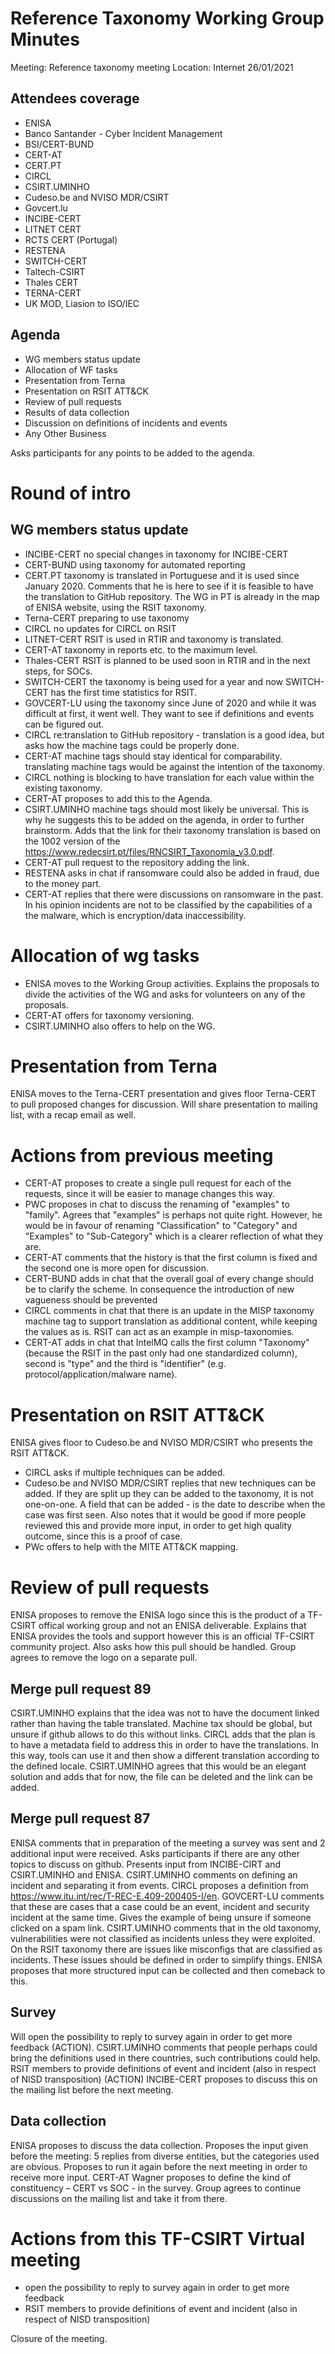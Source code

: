 # Reference Taxonomy Working Group Minutes

Meeting: Reference taxonomy meeting Location: Internet 26/01/2021

## Attendees coverage
- ENISA
- Banco Santander - Cyber Incident Management
- BSI/CERT-BUND
- CERT-AT
- CERT.PT
- CIRCL
- CSIRT.UMINHO
- Cudeso.be and NVISO MDR/CSIRT
- Govcert.lu
- INCIBE-CERT
- LITNET CERT
- RCTS CERT (Portugal)
- RESTENA
- SWITCH-CERT
- Taltech-CSIRT
- Thales CERT
- TERNA-CERT
- UK MOD, Liasion to ISO/IEC


## Agenda
- WG members status update
- Allocation of WF tasks
- Presentation from Terna
- Presentation on RSIT ATT&CK
- Review of pull requests
- Results of data collection
- Discussion on definitions of incidents and events
- Any Other Business

Asks participants for any points to be added to the agenda.

# Round of intro

## WG members status update
- INCIBE-CERT   no special changes in taxonomy for INCIBE-CERT
- CERT-BUND   using taxonomy for automated reporting
- CERT.PT  taxonomy is translated in Portuguese and it is used since January 2020. Comments that he is here to see if it is feasible to have the translation to GitHub repository. The WG in PT is already in the map of ENISA website, using the RSIT taxonomy.
- Terna-CERT preparing to use taxonomy
- CIRCL no updates for CIRCL on RSIT
- LITNET-CERT RSIT is used in RTIR and taxonomy is translated.
- CERT-AT  taxonomy in reports etc. to the maximum level.
- Thales-CERT   RSIT is planned to be used soon in RTIR and in the next steps, for SOCs.
- SWITCH-CERT  the taxonomy is being used for a year and now SWITCH-CERT has the first time statistics for RSIT.
- GOVCERT-LU using the taxonomy since June of 2020 and while it was difficult at first, it went well. They want to see if definitions and events can be figured out. 
- CIRCL re:translation to GitHub repository - translation is a good idea, but asks how the machine tags could be properly done.
- CERT-AT  machine tags should stay identical for comparability. translating machine tags would be against the intention of the taxonomy.
- CIRCL  nothing is blocking to have translation for each value within the existing taxonomy.
- CERT-AT  proposes to add this to the Agenda.
- CSIRT.UMINHO  machine tags should most likely be universal. This is why he suggests this to be added on the agenda, in order to further brainstorm. Adds that the link for their taxonomy translation is based on the 1002 version of the https://www.redecsirt.pt/files/RNCSIRT_Taxonomia_v3.0.pdf.
- CERT-AT   pull request to the repository adding the link.
- RESTENA asks in chat if ransomware could also be added in fraud, due to the money part.
- CERT-AT  replies that there were discussions on ransomware in the past. In his opinion incidents are not to be classified by the capabilities of a the malware, which is encryption/data inaccessibility.

# Allocation of wg tasks
- ENISA  moves to the Working Group activities. Explains the proposals to divide the activities of the WG and asks for volunteers on any of the proposals.
- CERT-AT offers for taxonomy versioning.
- CSIRT.UMINHO also offers to help on the WG.

# Presentation from Terna
ENISA  moves to the Terna-CERT presentation and gives floor
Terna-CERT to pull proposed changes for discussion.
Will share presentation to mailing list, with a recap email as well.

# Actions from previous meeting
- CERT-AT  proposes to create a single pull request for each of the requests, since it will be easier to manage changes this way.
- PWC proposes in chat to discuss the renaming of "examples" to "family". Agrees that "examples" is perhaps not quite right. However, he would be in favour of renaming "Classification" to "Category" and "Examples" to "Sub-Category" which is a clearer reflection of what they are.
- CERT-AT  comments that the history is that the first column is fixed and the second one is more open for discussion.
- CERT-BUND  adds in chat that the overall goal of every change should be to clarify the scheme. In consequence the introduction of new vagueness should be prevented
- CIRCL  comments in chat that there is an update in the MISP taxonomy machine tag to support translation as additional content, while keeping the values as is. RSIT can act as an example in misp-taxonomies.
- CERT-AT  adds in chat that IntelMQ calls the first column "Taxonomy" (because the RSIT in the past only had one standardized column), second is "type" and the third is "identifier" (e.g. protocol/application/malware name).

# Presentation on RSIT ATT&CK
ENISA  gives floor to Cudeso.be and NVISO MDR/CSIRT who presents the RSIT ATT&CK.
- CIRCL   asks if multiple techniques can be added.
- Cudeso.be and NVISO MDR/CSIRT replies that new techniques can be added. If they are split up they can be added to the taxonomy, it is not one-on-one. A field that can be added - is the date to describe when the case was first seen. Also notes that it would be good if more people reviewed this and provide more input, in order to get high quality outcome, since this is a proof of case.
- PWc offers to help with the MITE ATT&CK mapping.

# Review of pull requests
ENISA proposes to remove the ENISA logo since this is the product of a TF-CSIRT offical working group and not an ENISA deliverable.
Explains that ENISA provides the tools and support however this is an official TF-CSIRT community project. Also asks how this pull should be handled.
Group agrees to remove the logo on a separate pull.

## Merge pull request 89

CSIRT.UMINHO explains that the idea was not to have the document linked rather than having the table translated. Machine tax should be global, but unsure if github allows to do this without links.
CIRCL adds that the plan is to have a metadata field to address this in order to have the translations. In this way, tools can use it and then show a different translation according to the defined locale.
CSIRT.UMINHO agrees that this would be an elegant solution and adds that for now, the file can be deleted and the link can be added.

## Merge pull request 87
ENISA comments that in preparation of the meeting a survey was sent and 2 additional input were received. Asks participants if there are any other topics to discuss on github.  Presents input from INCIBE-CIRT and CSIRT.UMINHO and ENISA.
CSIRT.UMINHO comments on defining an incident and separating it from events.
CIRCL  proposes a definition from https://www.itu.int/rec/T-REC-E.409-200405-I/en.
GOVCERT-LU  comments that these are cases that a case could be an event, incident and security incident at the same time. Gives the example of being unsure if someone clicked on a spam link.
CSIRT.UMINHO comments that in the old taxonomy, vulnerabilities were not classified as incidents unless they were exploited. On the RSIT taxonomy there are issues like misconfigs that are classified as incidents. These issues should be defined in order to simplify things.
ENISA  proposes that more structured input can be collected and then comeback to this.

## Survey
Will open the possibility to reply to survey again in order to get more feedback (ACTION).
CSIRT.UMINHO comments that people perhaps could bring the definitions used in there countries, such contributions could help.
RSIT members to provide definitions of event and incident (also in respect of NISD transposition) (ACTION)
INCIBE-CERT proposes to discuss this on the mailing list before the next meeting.

## Data collection
ENISA proposes to discuss the data collection. Proposes the input given before the meeting: 5 replies from diverse entities, but the categories used are obvious. Proposes to run it again before the next meeting in order to receive more input.
CERT-AT Wagner proposes to define the kind of constituency – CERT vs SOC - in the survey.
Group agrees to continue discussions on the mailing list and take it from there.


# Actions from this TF-CSIRT Virtual meeting
- open the possibility to reply to survey again in order to get more feedback
- RSIT members to provide definitions of event and incident (also in respect of NISD transposition)

Closure of the meeting.
